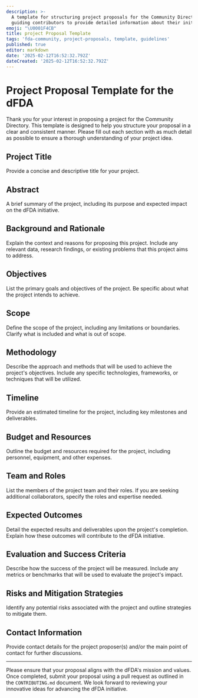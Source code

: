 ```yaml
---
description: >-
  A template for structuring project proposals for the Community Directory,
  guiding contributors to provide detailed information about their initiatives.
emoji: "\U0001F4CB"
title: project Proposal Template
tags: 'fda-community, project-proposals, template, guidelines'
published: true
editor: markdown
date: '2025-02-12T16:52:32.792Z'
dateCreated: '2025-02-12T16:52:32.792Z'
---
```

# Project Proposal Template for the dFDA

Thank you for your interest in proposing a project for the Community Directory. This template is designed to help you structure your proposal in a clear and consistent manner. Please fill out each section with as much detail as possible to ensure a thorough understanding of your project idea.

## Project Title

Provide a concise and descriptive title for your project.

## Abstract

A brief summary of the project, including its purpose and expected impact on the dFDA initiative.

## Background and Rationale

Explain the context and reasons for proposing this project. Include any relevant data, research findings, or existing problems that this project aims to address.

## Objectives

List the primary goals and objectives of the project. Be specific about what the project intends to achieve.

## Scope

Define the scope of the project, including any limitations or boundaries. Clarify what is included and what is out of scope.

## Methodology

Describe the approach and methods that will be used to achieve the project's objectives. Include any specific technologies, frameworks, or techniques that will be utilized.

## Timeline

Provide an estimated timeline for the project, including key milestones and deliverables.

## Budget and Resources

Outline the budget and resources required for the project, including personnel, equipment, and other expenses.

## Team and Roles

List the members of the project team and their roles. If you are seeking additional collaborators, specify the roles and expertise needed.

## Expected Outcomes

Detail the expected results and deliverables upon the project's completion. Explain how these outcomes will contribute to the dFDA initiative.

## Evaluation and Success Criteria

Describe how the success of the project will be measured. Include any metrics or benchmarks that will be used to evaluate the project's impact.

## Risks and Mitigation Strategies

Identify any potential risks associated with the project and outline strategies to mitigate them.

## Contact Information

Provide contact details for the project proposer(s) and/or the main point of contact for further discussions.

---

Please ensure that your proposal aligns with the dFDA's mission and values. Once completed, submit your proposal using a pull request as outlined in the `CONTRIBUTING.md` document. We look forward to reviewing your innovative ideas for advancing the dFDA initiative.

